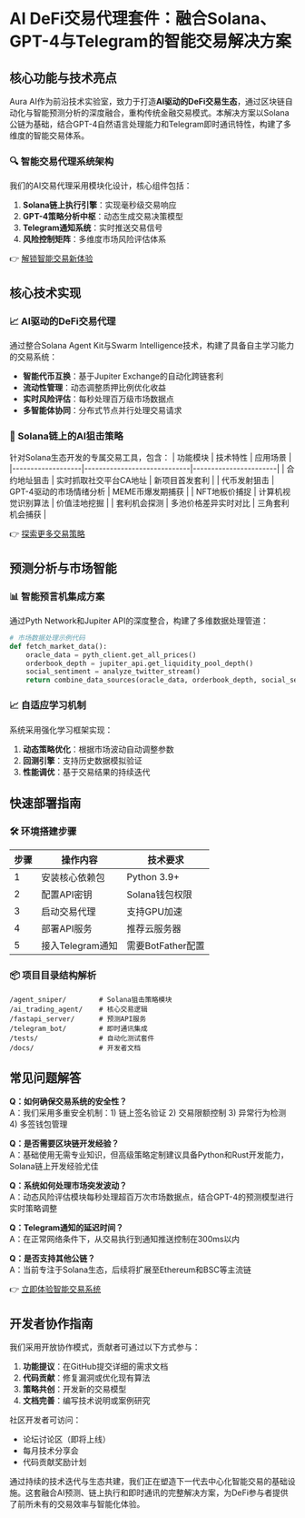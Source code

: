 # AI DeFi交易代理套件：融合Solana、GPT-4与Telegram的智能交易解决方案

## 核心功能与技术亮点

Aura AI作为前沿技术实验室，致力于打造**AI驱动的DeFi交易生态**，通过区块链自动化与智能预测分析的深度融合，重构传统金融交易模式。本解决方案以Solana公链为基础，结合GPT-4自然语言处理能力和Telegram即时通讯特性，构建了多维度的智能交易体系。

### 🔍 智能交易代理系统架构
我们的AI交易代理采用模块化设计，核心组件包括：
1. **Solana链上执行引擎**：实现毫秒级交易响应
2. **GPT-4策略分析中枢**：动态生成交易决策模型
3. **Telegram通知系统**：实时推送交易信号
4. **风险控制矩阵**：多维度市场风险评估体系

👉 [解锁智能交易新体验](https://bit.ly/okx_welcome)

## 核心技术实现

### 📈 AI驱动的DeFi交易代理
通过整合Solana Agent Kit与Swarm Intelligence技术，构建了具备自主学习能力的交易系统：
- **智能代币互换**：基于Jupiter Exchange的自动化跨链套利
- **流动性管理**：动态调整质押比例优化收益
- **实时风险评估**：每秒处理百万级市场数据点
- **多智能体协同**：分布式节点并行处理交易请求

### 🎯 Solana链上的AI狙击策略
针对Solana生态开发的专属交易工具，包含：
| 功能模块          | 技术特性                      | 应用场景                |
|-------------------|-----------------------------|-----------------------|
| 合约地址狙击      | 实时抓取社交平台CA地址        | 新项目首发套利        |
| 代币发射狙击      | GPT-4驱动的市场情绪分析       | MEME币爆发期捕获      |
| NFT地板价捕捉     | 计算机视觉识别算法            | 价值洼地挖掘          |
| 套利机会探测      | 多池价格差异实时对比          | 三角套利机会捕获      |

👉 [探索更多交易策略](https://bit.ly/okx_welcome)

## 预测分析与市场智能

### 📊 智能预言机集成方案
通过Pyth Network和Jupiter API的深度整合，构建了多维数据处理管道：
```python
# 市场数据处理示例代码
def fetch_market_data():
    oracle_data = pyth_client.get_all_prices()
    orderbook_depth = jupiter_api.get_liquidity_pool_depth()
    social_sentiment = analyze_twitter_stream()
    return combine_data_sources(oracle_data, orderbook_depth, social_sentiment)
```

### 📈 自适应学习机制
系统采用强化学习框架实现：
1. **动态策略优化**：根据市场波动自动调整参数
2. **回测引擎**：支持历史数据模拟验证
3. **性能调优**：基于交易结果的持续迭代

## 快速部署指南

### 🛠️ 环境搭建步骤
| 步骤 | 操作内容                  | 技术要求            |
|------|-------------------------|-------------------|
| 1    | 安装核心依赖包            | Python 3.9+       |
| 2    | 配置API密钥             | Solana钱包权限    |
| 3    | 启动交易代理            | 支持GPU加速       |
| 4    | 部署API服务             | 推荐云服务器      |
| 5    | 接入Telegram通知        | 需要BotFather配置 |

### 📦 项目目录结构解析
```
/agent_sniper/        # Solana狙击策略模块
/ai_trading_agent/    # 核心交易逻辑
/fastapi_server/      # 预测API服务
/telegram_bot/        # 即时通讯集成
/tests/               # 自动化测试套件
/docs/                # 开发者文档
```

## 常见问题解答

**Q：如何确保交易系统的安全性？**  
A：我们采用多重安全机制：1) 链上签名验证 2) 交易限额控制 3) 异常行为检测 4) 多签钱包管理

**Q：是否需要区块链开发经验？**  
A：基础使用无需专业知识，但高级策略定制建议具备Python和Rust开发能力，Solana链上开发经验尤佳

**Q：系统如何处理市场突发波动？**  
A：动态风险评估模块每秒处理超百万次市场数据点，结合GPT-4的预测模型进行实时策略调整

**Q：Telegram通知的延迟时间？**  
A：在正常网络条件下，从交易执行到通知推送控制在300ms以内

**Q：是否支持其他公链？**  
A：当前专注于Solana生态，后续将扩展至Ethereum和BSC等主流链

👉 [立即体验智能交易系统](https://bit.ly/okx_welcome)

## 开发者协作指南

我们采用开放协作模式，贡献者可通过以下方式参与：
1. **功能提议**：在GitHub提交详细的需求文档
2. **代码贡献**：修复漏洞或优化现有算法
3. **策略共创**：开发新的交易模型
4. **文档完善**：编写技术说明或案例研究

社区开发者可访问：
- 论坛讨论区（即将上线）
- 每月技术分享会
- 代码贡献奖励计划

通过持续的技术迭代与生态共建，我们正在塑造下一代去中心化智能交易的基础设施。这套融合AI预测、链上执行和即时通讯的完整解决方案，为DeFi参与者提供了前所未有的交易效率与智能化体验。
